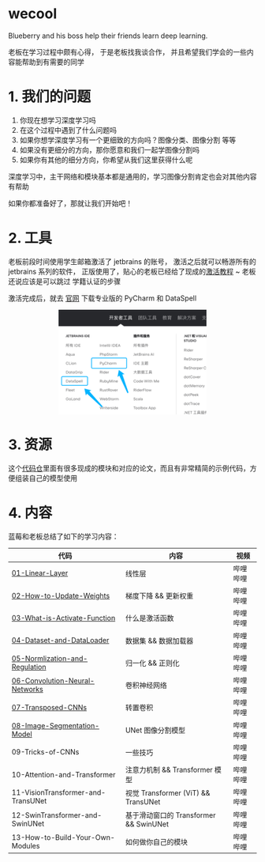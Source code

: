 # wecool

Blueberry and his boss help their friends learn deep learning.

老板在学习过程中颇有心得，
于是老板找我谈合作，
并且希望我们学会的一些内容能帮助到有需要的同学

# 1. 我们的问题

1. 你现在想学习深度学习吗
2. 在这个过程中遇到了什么问题吗
3. 如果你想学深度学习有一个更细致的方向吗？图像分类、图像分割 等等
4. 如果没有更细分的方向，那你愿意和我们一起学图像分割吗
5. 如果你有其他的细分方向，你希望从我们这里获得什么呢

深度学习中，主干网络和模块基本都是通用的，学习图像分割肯定也会对其他内容有帮助

如果你都准备好了，那就让我们开始吧！

# 2. 工具

老板前段时间使用学生邮箱激活了 jetbrains 的账号，
激活之后就可以畅游所有的 jetbrains 系列的软件，
正版使用了，贴心的老板已经给了现成的[激活教程](https://www.zhihu.com/tardis/zm/art/560589157?source_id=1005) ~ 
老板还说应该是可以跳过 学籍认证的步骤

激活完成后，就去 [官网](https://www.jetbrains.com.cn/?utm_source=baidu&utm_medium=cpc&utm_campaign=cn-bai-br-brand-ex-pc&utm_content=brand-pure&utm_term=jetbrains)
下载专业版的 PyCharm 和 DataSpell 

<p align="center" width="100%">
<img src="assets/img.png" style="width: 50%; min-width: 300px; display: block; margin: auto;">
</p>

# 3. 资源

这个[代码仓](https://github.com/xmu-xiaoma666/External-Attention-pytorch)里面有很多现成的模块和对应的论文，而且有非常精简的示例代码，方便组装自己的模型使用


# 4. 内容

蓝莓和老板总结了如下的学习内容：



| 代码                                                                                                                   | 内容                                   | 视频   |
|----------------------------------------------------------------------------------------------------------------------| -------------------------------------- |------|
| [01-Linear-Layer](https://github.com/teenager-lijh/wecool/tree/master/01-Linear-Layer)                      | 线性层                                 | 哔哩哔哩 |
| [02-How-to-Update-Weights](https://github.com/teenager-lijh/wecool/tree/master/02-How-to-Update-Weights)             | 梯度下降 && 更新权重                   | 哔哩哔哩 |
| [03-What-is-Activate-Function](https://github.com/teenager-lijh/wecool/tree/master/03-What-is-Activate-Function)     | 什么是激活函数                         | 哔哩哔哩 |
| [04-Dataset-and-DataLoader](https://github.com/teenager-lijh/wecool/tree/master/04-Dataset-and-DataLoader)           | 数据集 && 数据加载器                   | 哔哩哔哩 |
| [05-Normlization-and-Regulation](https://github.com/teenager-lijh/wecool/tree/master/05-Normlization-and-Regulation) | 归一化 && 正则化                       | 哔哩哔哩 |
| [06-Convolution-Neural-Networks](https://github.com/teenager-lijh/wecool/tree/master/06-Convolution-Neural-Networks) | 卷积神经网络                           | 哔哩哔哩 |
| [07-Transposed-CNNs](https://github.com/teenager-lijh/wecool/tree/master/07-Transposed-CNNs)                         | 转置卷积                               | 哔哩哔哩 |
| [08-Image-Segmentation-Model](https://github.com/teenager-lijh/wecool/tree/master/08-Image-Segmentation-Model)       | UNet 图像分割模型                      | 哔哩哔哩 |
| 09-Tricks-of-CNNs                                                                                                    | 一些技巧                               | 哔哩哔哩 |
| 10-Attention-and-Transformer                                                                                         | 注意力机制 && Transformer 模型         | 哔哩哔哩 |
| 11-VisionTransformer-and-TransUNet                                                                                   | 视觉 Transformer (ViT) && TransUNet    | 哔哩哔哩 |
| 12-SwinTransformer-and-SwinUNet                                                                                      | 基于滑动窗口的 Transformer && SwinUNet | 哔哩哔哩 |
| 13-How-to-Build-Your-Own-Modules                                                                                     | 如何做你自己的模块                     | 哔哩哔哩 |


